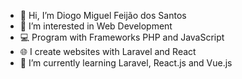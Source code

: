 - 👋 Hi, I’m Diogo Miguel Feijão dos Santos
- 👀 I’m interested in Web Development
- 💻 Program with Frameworks PHP and JavaScript
- 🌐 I create websites with Laravel and React
- 🌱 I’m currently learning Laravel, React.js and Vue.js

<!---
Diogomiguell/Diogomiguell is a ✨ special ✨ repository because its `README.md` (this file) appears on your GitHub profile.
You can click the Preview link to take a look at your changes.
--->
